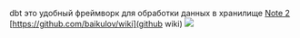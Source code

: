 dbt  это удобный фреймворк для обработки данных в хранилище [Note 2](Note%202.md)
[https://github.com/baikulov/wiki](github wiki)
![](Pasted%20image%2020231223212224.png)